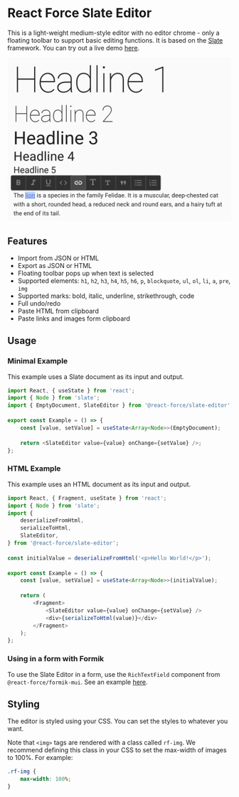 # React Force Slate Editor

This is a light-weight medium-style editor with no editor chrome - only a
floating toolbar to support basic editing functions. It is based on the
[Slate](https://docs.slatejs.org/) framework. You can try out a live demo
[here](https://nareshbhatia.github.io/react-force/?path=/story/slate-editor-slateeditor--slate-editor-story).

![Screen Shot](assets/screen-shot.png)

## Features

-   Import from JSON or HTML
-   Export as JSON or HTML
-   Floating toolbar pops up when text is selected
-   Supported elements: `h1`, `h2`, `h3`, `h4`, `h5`, `h6`, `p`, `blockquote`,
    `ul`, `ol`, `li`, `a`, `pre`, `img`
-   Supported marks: bold, italic, underline, strikethrough, code
-   Full undo/redo
-   Paste HTML from clipboard
-   Paste links and images form clipboard

## Usage

### Minimal Example

This example uses a Slate document as its input and output.

```typescript jsx
import React, { useState } from 'react';
import { Node } from 'slate';
import { EmptyDocument, SlateEditor } from '@react-force/slate-editor';

export const Example = () => {
    const [value, setValue] = useState<Array<Node>>(EmptyDocument);

    return <SlateEditor value={value} onChange={setValue} />;
};
```

### HTML Example

This example uses an HTML document as its input and output.

```typescript jsx
import React, { Fragment, useState } from 'react';
import { Node } from 'slate';
import {
    deserializeFromHtml,
    serializeToHtml,
    SlateEditor,
} from '@react-force/slate-editor';

const initialValue = deserializeFromHtml('<p>Hello World!</p>');

export const Example = () => {
    const [value, setValue] = useState<Array<Node>>(initialValue);

    return (
        <Fragment>
            <SlateEditor value={value} onChange={setValue} />
            <div>{serializeToHtml(value)}</div>
        </Fragment>
    );
};
```

### Using in a form with Formik

To use the Slate Editor in a form, use the `RichTextField` component from
`@react-force/formik-mui`. See an example
[here](https://nareshbhatia.github.io/react-force/?path=/story/formik-richtextfield--rich-text-field-story).

## Styling

The editor is styled using your CSS. You can set the styles to whatever you
want.

Note that `<img>` tags are rendered with a class called `rf-img`. We recommend
defining this class in your CSS to set the max-width of images to 100%. For
example:

```css
.rf-img {
    max-width: 100%;
}
```
